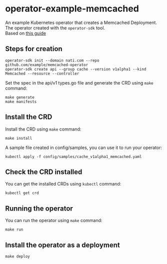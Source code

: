 # operator-example-memcached
An example Kubernetes operator that creates a Memcached Deployment.  
The operator created with the `operator-sdk` tool.  
Based on [this guide](https://sdk.operatorframework.io/docs/building-operators/golang/tutorial/)

## Steps for creation
```
operator-sdk init --domain nati.com --repo github.com/example/memcached-operator
operator-sdk create api --group cache --version v1alpha1 --kind Memcached --resource --controller
```

Set the spec in the api/v1 types.go file and generate the CRD using `make` command:
```
make generate
make manifests
```

## Install the CRD
Install the CRD using `make` command:
```
make install
```

A sample file created in config/samples, you can use it to run your operator:
```
kubectl apply -f config/samples/cache_v1alpha1_memcached.yaml
```

## Check the CRD installed
You can get the installed CRDs using `kubectl` command:
```
kubectl get crd
```

## Running the operator
You can run the operator using `make` command:
```
make run
```

## Install the operator as a deployment
```
make deploy
```
